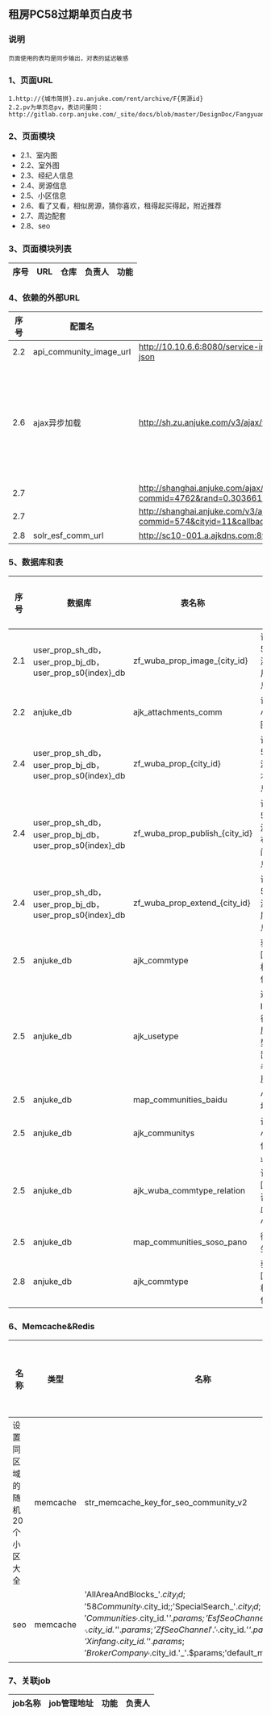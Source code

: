 ## 租房PC58过期单页白皮书


### 说明
```
页面使用的表均是同步输出，对表的延迟敏感
```

### 1、页面URL
```
1.http://{城市简拼}.zu.anjuke.com/rent/archive/F{房源id}
2.2.pv为单页总pv，表访问量同：http://gitlab.corp.anjuke.com/_site/docs/blob/master/DesignDoc/Fangyuan/Zufang/Reorganize/%E7%A7%9F%E6%88%BFPC%E7%BB%8F%E7%BA%AA%E4%BA%BA%E5%8D%95%E9%A1%B5.md
```

### 2、页面模块
* 2.1、室内图
* 2.2、室外图
* 2.3、经纪人信息
* 2.4、房源信息
* 2.5、小区信息
* 2.6、看了又看，相似房源，猜你喜欢，租得起买得起，附近推荐
* 2.7、周边配套
* 2.8、seo

### 3、页面模块列表
|序号|URL|仓库|负责人|功能|
| --- |--- | --- | --- | --- | 


### 4、依赖的外部URL
|序号|配置名|URL|功能|其它|
|---| --- | --- | --- | --- |
|2.2|api_community_image_url|http://10.10.6.6:8080/service-internal/rest/communities/getCommCategory?json|获取小区图片信息				||
|2.6|ajax异步加载|http://sh.zu.anjuke.com/v3/ajax/viewrecommend/|1.http://rcmd.a.ajkdns.com/rent-pc-pro/items/53990402/similars <br> 2.http://rcmd.a.ajkdns.com/rent-pc-pro-near/recommend/ <br> 3.http://rcmd.a.ajkdns.com/rent-pc-pro-history/recommend/ <br> 4.http://rcmd.a.ajkdns.com/rent-pc-pro-buy/recommend <br> 获取推荐数据，该接口会根据不同单页返回不同推荐数据||
|2.7||http://shanghai.anjuke.com/ajax/communityext/?commid=4762&rand=0.3036617753095925&callback=communityext_callback|前端js加载||
|2.7||http://shanghai.anjuke.com/v3/ajax/nearby/?commid=574&cityid=11&callback=life_url_callback&J1445256398277|前端js加载||
|2.8|solr_esf_comm_url|http://sc10-001.a.ajkdns.com:8983/community35/|小区租房for小区大区||


### 5、数据库和表
|序号|数据库|表名称|作用|读写|是否独有|
|---| --- | --- | --- | --- | --- |
|2.1|user_prop_sh_db，user_prop_bj_db，user_prop_s0{index}_db|zf_wuba_prop_image_{city_id}|读取58房源图片信息     |读     |否     |
|2.2|anjuke_db|ajk_attachments_comm|读取小区图片|读|否|
|2.4|user_prop_sh_db，user_prop_bj_db，user_prop_s0{index}_db|zf_wuba_prop_{city_id}|读取58房源基本信息     |读     |否     |
|2.4|user_prop_sh_db，user_prop_bj_db，user_prop_s0{index}_db|zf_wuba_prop_publish_{city_id}|读取58房源发布时间信息     |读     |否     |
|2.4|user_prop_sh_db，user_prop_bj_db，user_prop_s0{index}_db|zf_wuba_prop_extend_{city_id}|读取58房源扩展信息     |读     |否     |
|2.5|anjuke_db|ajk_commtype|获取区域板块信息|读|否|
|2.5|anjuke_db|ajk_usetype|通过ID获得房屋类型配置,eg.老公房|读|否|
|2.5|anjuke_db|map_communities_baidu|小区地标|读|否|
|2.5|anjuke_db|ajk_communitys|读取小区信息|读|否|
|2.5|anjuke_db|ajk_wuba_commtype_relation|判断该小区是否是虚拟小区|读|否|
|2.5|anjuke_db|map_communities_soso_pano|街景坐标|读|否|
|2.8|anjuke_db|ajk_commtype|获取区域板块信息|读|否|

### 6、Memcache&Redis
|名称|类型|名称|地址|申请大小|使用率|是否统一管理|功能|负责人|
|--- | --- | --- |--- | --- | --- | --- | --- | --- |
|设置同区域的随机20个小区大全|memcache |str_memcache_key_for_seo_community_v2|框架默认memcache|    ||          是|| |
|seo|memcache | 'AllAreaAndBlocks_'.$city_id;'58Community_'.$city_id;;'SpecialSearch_'.$city_id; 'Communities_'.$city_id.'_'.$params;'EsfSeoChannel'.'_'.$city_id.'_'.$params;'ZfSeoChannel'.'_'.$city_id.'_'.$params;'Xinfang_'.$city_id.'_'.$params;'BrokerCompany_'.$city_id.'_'.$params;'default_memcache_key';|框架默认memcache|    ||          是|| |
### 7、关联job
|job名称|job管理地址|功能|负责人|
|--- | --- | --- | --- |
